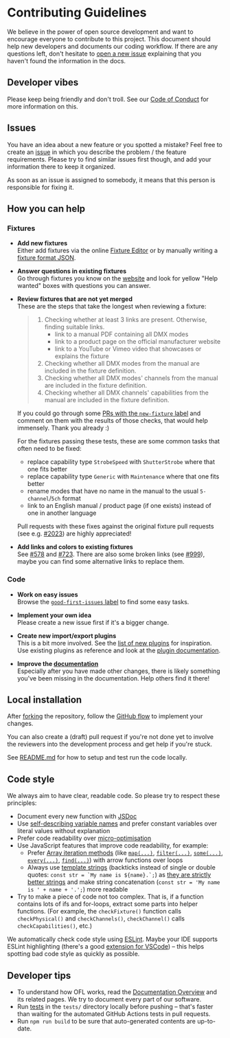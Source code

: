# Contributing Guidelines

We believe in the power of open source development and want to encourage everyone to contribute to this project. This document should help new developers and documents our coding workflow. If there are any questions left, don't hesitate to [open a new issue](https://github.com/OpenLightingProject/open-fixture-library/issues/new) explaining that you haven't found the information in the docs.

## Developer vibes

Please keep being friendly and don't troll. See our [Code of Conduct](CODE_OF_CONDUCT.md) for more information on this.

## Issues

You have an idea about a new feature or you spotted a mistake? Feel free to create an [issue](https://github.com/OpenLightingProject/open-fixture-library/issues) in which you describe the problem / the feature requirements. Please try to find similar issues first though, and add your information there to keep it organized.

As soon as an issue is assigned to somebody, it means that this person is responsible for fixing it.

## How you can help

### Fixtures

* **Add new fixtures**  
  Either add fixtures via the online [Fixture Editor](https://open-fixture-library.org/fixture-editor) or by manually writing a [fixture format JSON](fixture-format.md).

* **Answer questions in existing fixtures**  
  Go through fixtures you know on the [website](https://open-fixture-library.org/manufacturers) and look for yellow "Help wanted" boxes with questions you can answer.

* **Review fixtures that are not yet merged**  
  These are the steps that take the longest when reviewing a fixture:

  > 1. Checking whether at least 3 links are present. Otherwise, finding suitable links.
  >     - link to a manual PDF containing all DMX modes
  >     - link to a product page on the official manufacturer website
  >     - link to a YouTube or Vimeo video that showcases or explains the fixture
  > 2. Checking whether all DMX modes from the manual are included in the fixture definition.  
  > 3. Checking whether all DMX modes' channels from the manual are included in the fixture definition.  
  > 4. Checking whether all DMX channels' capabilities from the manual are included in the fixture definition.

  If you could go through some [PRs with the `new-fixture` label](https://github.com/OpenLightingProject/open-fixture-library/pulls?q=is%3Apr+is%3Aopen+label%3Anew-fixture) and comment on them with the results of those checks, that would help immensely. Thank you already :)

  For the fixtures passing these tests, these are some common tasks that often need to be fixed:

  - replace capability type `StrobeSpeed` with `ShutterStrobe` where that one fits better
  - replace capability type `Generic` with `Maintenance` where that one fits better
  - rename modes that have no name in the manual to the usual `5-channel`/`5ch` format
  - link to an English manual / product page (if one exists) instead of one in another language

  Pull requests with these fixes against the original fixture pull requests (see e.g. [#2023](https://github.com/OpenLightingProject/open-fixture-library/pull/2023)) are highly appreciated!

* **Add links and colors to existing fixtures**  
  See [#578](https://github.com/OpenLightingProject/open-fixture-library/issues/578) and [#723](https://github.com/OpenLightingProject/open-fixture-library/issues/723). There are also some broken links (see [#999](https://github.com/OpenLightingProject/open-fixture-library/issues/999)), maybe you can find some alternative links to replace them.

### Code

* **Work on easy issues**  
  Browse the [`good-first-issues` label](https://github.com/OpenLightingProject/open-fixture-library/issues?q=is:open+is:issue+label:%22good+first+issue%22) to find some easy tasks.

* **Implement your own idea**  
  Please create a new issue first if it's a bigger change.

* **Create new import/export plugins**  
  This is a bit more involved. See the [list of new plugins](https://github.com/OpenLightingProject/open-fixture-library/projects/5) for inspiration. Use existing plugins as reference and look at the [plugin documentation](plugins.md).

* **Improve the [documentation](README.md)**  
  Especially after you have made other changes, there is likely something you've been missing in the documentation. Help others find it there!

## Local installation

After [forking](https://help.github.com/articles/fork-a-repo/) the repository, follow the [GitHub flow](https://guides.github.com/introduction/flow/) to implement your changes.

You can also create a (draft) pull request if you're not done yet to involve the reviewers into the development process and get help if you're stuck.

See [README.md](README.md#local-installation) for how to setup and test run the code locally.

## Code style

We always aim to have clear, readable code. So please try to respect these principles:

* Document every new function with [JSDoc](https://jsdoc.app/about-getting-started.html)
* Use [self-describing variable names](https://wiki.c2.com/?GoodVariableNames) and prefer constant variables over literal values without explanation
* Prefer code readability over [micro-optimisation](https://softwareengineering.stackexchange.com/questions/99445/is-micro-optimisation-important-when-coding)
* Use JavaScript features that improve code readability, for example:
  - Prefer [Array iteration methods](https://developer.mozilla.org/en-US/docs/Web/JavaScript/Reference/Global_Objects/Array#Instance_methods) (like [`map(...)`](https://developer.mozilla.org/en-US/docs/Web/JavaScript/Reference/Global_Objects/Array/map), [`filter(...)`](https://developer.mozilla.org/en-US/docs/Web/JavaScript/Reference/Global_Objects/Array/filter), [`some(...)`](https://developer.mozilla.org/en-US/docs/Web/JavaScript/Reference/Global_Objects/Array/some), [`every(...)`](https://developer.mozilla.org/en-US/docs/Web/JavaScript/Reference/Global_Objects/Array/every), [`find(...)`](https://developer.mozilla.org/en-US/docs/Web/JavaScript/Reference/Global_Objects/Array/find)) with arrow functions over loops
  - Always use [template strings](https://developer.mozilla.org/en-US/docs/Web/JavaScript/Reference/Template_literals) (backticks instead of single or double quotes: ``const str = `My name is ${name}.`;``) as [they are strictly better strings](https://ponyfoo.com/articles/template-literals-strictly-better-strings) and make string concatenation (`const str = 'My name is ' + name + '.';`) more readable
* Try to make a piece of code not too complex. That is, if a function contains lots of ifs and for-loops, extract some parts into helper functions. (For example, the `checkFixture()` function calls `checkPhysical()` and `checkChannels()`, `checkChannel()` calls `checkCapabilities()`, etc.)

We automatically check code style using [ESLint](https://eslint.org/). Maybe your IDE supports ESLint highlighting (there's a good [extension for VSCode](https://marketplace.visualstudio.com/items?itemName=dbaeumer.vscode-eslint)) – this helps spotting bad code style as quickly as possible.

## Developer tips

* To understand how OFL works, read the [Documentation Overview](README.md) and its related pages. We try to document every part of our software.
* Run [tests](testing.md) in the `tests/` directory locally before pushing – that's faster than waiting for the automated GitHub Actions tests in pull requests.
* Run `npm run build` to be sure that auto-generated contents are up-to-date.
